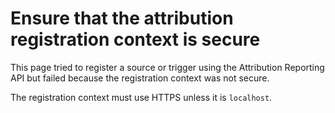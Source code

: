 # Ensure that the attribution registration context is secure

This page tried to register a source or trigger using the Attribution Reporting
API but failed because the registration context was not secure.

The registration context must use HTTPS unless it is `localhost`.
